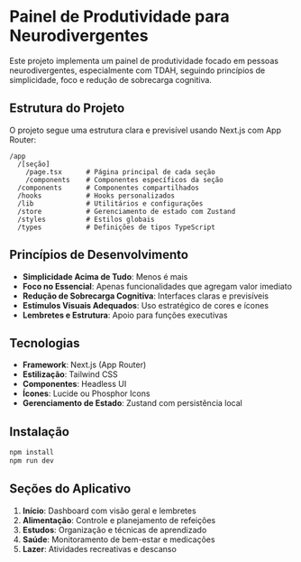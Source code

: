 # Painel de Produtividade para Neurodivergentes

Este projeto implementa um painel de produtividade focado em pessoas neurodivergentes, especialmente com TDAH, seguindo princípios de simplicidade, foco e redução de sobrecarga cognitiva.

## Estrutura do Projeto

O projeto segue uma estrutura clara e previsível usando Next.js com App Router:

```
/app
  /[seção]
    /page.tsx      # Página principal de cada seção
    /components    # Componentes específicos da seção
  /components      # Componentes compartilhados
  /hooks           # Hooks personalizados
  /lib             # Utilitários e configurações
  /store           # Gerenciamento de estado com Zustand
  /styles          # Estilos globais
  /types           # Definições de tipos TypeScript
```

## Princípios de Desenvolvimento

- **Simplicidade Acima de Tudo**: Menos é mais
- **Foco no Essencial**: Apenas funcionalidades que agregam valor imediato
- **Redução de Sobrecarga Cognitiva**: Interfaces claras e previsíveis
- **Estímulos Visuais Adequados**: Uso estratégico de cores e ícones
- **Lembretes e Estrutura**: Apoio para funções executivas

## Tecnologias

- **Framework**: Next.js (App Router)
- **Estilização**: Tailwind CSS
- **Componentes**: Headless UI
- **Ícones**: Lucide ou Phosphor Icons
- **Gerenciamento de Estado**: Zustand com persistência local

## Instalação

```bash
npm install
npm run dev
```

## Seções do Aplicativo

1. **Início**: Dashboard com visão geral e lembretes
2. **Alimentação**: Controle e planejamento de refeições
3. **Estudos**: Organização e técnicas de aprendizado
4. **Saúde**: Monitoramento de bem-estar e medicações
5. **Lazer**: Atividades recreativas e descanso
